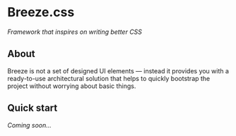 # Breeze.css
_Framework that inspires on writing better CSS_


## About

Breeze is not a set of designed UI elements — instead it provides you with a ready-to-use architectural solution that helps to quickly bootstrap the project without worrying about basic things.

## Quick start

_Coming soon..._
